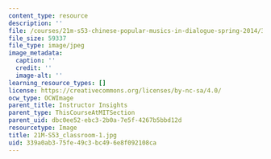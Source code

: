 ```yaml
---
content_type: resource
description: ''
file: /courses/21m-s53-chinese-popular-musics-in-dialogue-spring-2014/339a0ab375fe49c3bc496e8f092108ca_21M-S53_classroom-1.jpg
file_size: 59337
file_type: image/jpeg
image_metadata:
  caption: ''
  credit: ''
  image-alt: ''
learning_resource_types: []
license: https://creativecommons.org/licenses/by-nc-sa/4.0/
ocw_type: OCWImage
parent_title: Instructor Insights
parent_type: ThisCourseAtMITSection
parent_uid: dbc0ee52-ebc3-2b0a-7e5f-4267b5bbd12d
resourcetype: Image
title: 21M-S53_classroom-1.jpg
uid: 339a0ab3-75fe-49c3-bc49-6e8f092108ca
---
```

